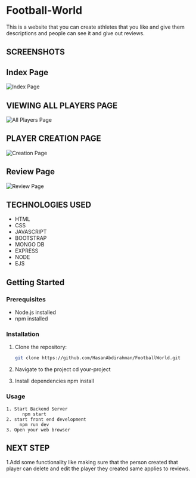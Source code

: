 # **Football-World**

This is a website that you can create athletes that you like and give them descriptions and people can see it and give out reviews.

## SCREENSHOTS

## Index Page
 
![Index Page](https://imgur.com/B1lwnC8.jpg)


## VIEWING ALL PLAYERS PAGE

![All Players Page](https://imgur.com/HBxp6pC.jpg)

## PLAYER CREATION PAGE

 ![Creation Page](https://imgur.com/xvgYdbK.jpg)

## Review Page

![Review Page](https://imgur.com/xdMWkRp.jpg)
  
## TECHNOLOGIES USED

- HTML
- CSS 
- JAVASCRIPT
- BOOTSTRAP
- MONGO DB
- EXPRESS
- NODE
- EJS


## Getting Started

### Prerequisites

- Node.js installed
- npm installed

### Installation

1. Clone the repository:

   ```bash
   git clone https://github.com/HasanAbdirahman/FootballWorld.git
2. Navigate to the project
        cd your-project
3. Install dependencies
      npm install

 ### Usage
    1. Start Backend Server
          npm start
    2. start front end development
         npm run dev
    3. Open your web browser

## NEXT STEP

1.Add some functionality like making sure that the person created that player can delete and edit the player they created same applies to reviews.
